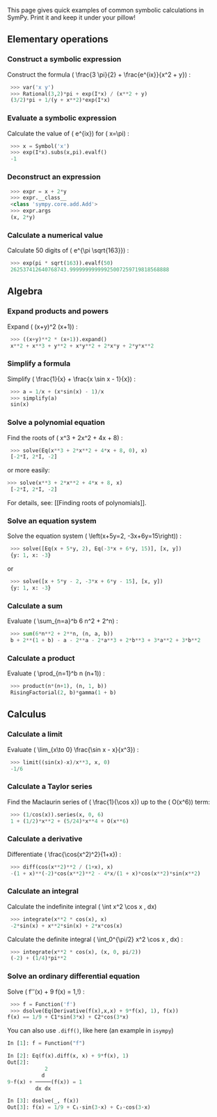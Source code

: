 This page gives quick examples of common symbolic calculations in SymPy. Print it and keep it under your pillow!

## Elementary operations
### Construct a symbolic expression
Construct the formula \( \frac{3 \pi}{2} + \frac{e^{ix}}{x^2 + y}\) :
```py
 >>> var('x y')
 >>> Rational(3,2)*pi + exp(I*x) / (x**2 + y)
 (3/2)*pi + 1/(y + x**2)*exp(I*x)
```

### Evaluate a symbolic expression

Calculate the value of \( e^{ix}\)  for \( x=\pi\) :
```py
 >>> x = Symbol('x')
 >>> exp(I*x).subs(x,pi).evalf()
 -1
```

### Deconstruct an expression
```py
 >>> expr = x + 2*y
 >>> expr.__class__
 <class 'sympy.core.add.Add'>
 >>> expr.args
 (x, 2*y)
```

### Calculate a numerical value
Calculate 50 digits of \( e^{\pi \sqrt{163}}\) :
```py
 >>> exp(pi * sqrt(163)).evalf(50)
 262537412640768743.99999999999925007259719818568888
```

## Algebra
### Expand products and powers
Expand \( (x+y)^2 (x+1)\) :
```py
 >>> ((x+y)**2 * (x+1)).expand()
 x**2 + x**3 + y**2 + x*y**2 + 2*x*y + 2*y*x**2
```

### Simplify a formula
Simplify \( \frac{1}{x} + \frac{x \sin x - 1}{x}\) :
```py
 >>> a = 1/x + (x*sin(x) - 1)/x
 >>> simplify(a)
 sin(x)
```

### Solve a polynomial equation
Find the roots of \( x^3 + 2x^2 + 4x + 8\) :
```py
 >>> solve(Eq(x**3 + 2*x**2 + 4*x + 8, 0), x)
 [-2*I, 2*I, -2]
```
or more easily:
```py
>>> solve(x**3 + 2*x**2 + 4*x + 8, x)
 [-2*I, 2*I, -2]
```

For details, see: [[Finding roots of polynomials]].

### Solve an equation system
Solve the equation system \( \left(x+5y=2, -3x+6y=15\right)\) :
```py
 >>> solve([Eq(x + 5*y, 2), Eq(-3*x + 6*y, 15)], [x, y])
 {y: 1, x: -3}
```
or
```py
 >>> solve([x + 5*y - 2, -3*x + 6*y - 15], [x, y])
 {y: 1, x: -3}
```

### Calculate a sum
Evaluate \( \sum_{n=a}^b 6 n^2 + 2^n\) :
```py
 >>> sum(6*n**2 + 2**n, (n, a, b))
 b + 2**(1 + b) - a - 2**a - 2*a**3 + 2*b**3 + 3*a**2 + 3*b**2
```

### Calculate a product
Evaluate \( \prod_{n=1}^b n (n+1)\) :
```py
 >>> product(n*(n+1), (n, 1, b))
 RisingFactorial(2, b)*gamma(1 + b)
```

## Calculus
### Calculate a limit
Evaluate \( \lim_{x\to 0} \frac{\sin x - x}{x^3}\) :
```py
 >>> limit((sin(x)-x)/x**3, x, 0)
 -1/6
```

### Calculate a Taylor series
Find the Maclaurin series of \( \frac{1}{\cos x}\)  up to the \( O(x^6)\)  term:
```py
 >>> (1/cos(x)).series(x, 0, 6)
 1 + (1/2)*x**2 + (5/24)*x**4 + O(x**6)
```

### Calculate a derivative
Differentiate \( \frac{\cos(x^2)^2}{1+x}\) :
```py
 >>> diff(cos(x**2)**2 / (1+x), x)
 -(1 + x)**(-2)*cos(x**2)**2 - 4*x/(1 + x)*cos(x**2)*sin(x**2)
```

### Calculate an integral
Calculate the indefinite integral \( \int x^2 \cos x \, dx\)
```py
 >>> integrate(x**2 * cos(x), x)
 -2*sin(x) + x**2*sin(x) + 2*x*cos(x)
```

Calculate the definite integral \( \int_0^{\pi/2} x^2 \cos x \, dx\) :
```py
 >>> integrate(x**2 * cos(x), (x, 0, pi/2))
 (-2) + (1/4)*pi**2
```

### Solve an ordinary differential equation
Solve \( f''(x) + 9 f(x) = 1\,\!\) :

```py
 >>> f = Function('f')
 >>> dsolve(Eq(Derivative(f(x),x,x) + 9*f(x), 1), f(x))
f(x) == 1/9 + C1*sin(3*x) + C2*cos(3*x)
```

You can also use `.diff()`, like here (an example in `isympy`)

```py
In [1]: f = Function("f")

In [2]: Eq(f(x).diff(x, x) + 9*f(x), 1)
Out[2]: 
            2           
           d            
9⋅f(x) + ─────(f(x)) = 1
         dx dx          

In [3]: dsolve(_, f(x))
Out[3]: f(x) = 1/9 + C₁⋅sin(3⋅x) + C₂⋅cos(3⋅x)

```
